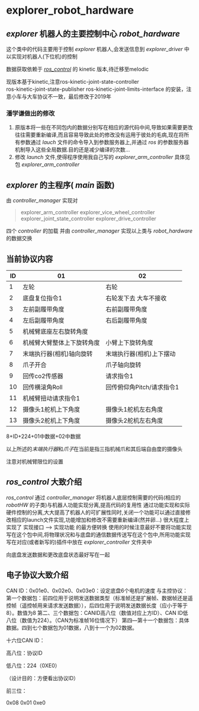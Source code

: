 # explorer_robot_hardware
## _explorer_ 机器人的主要控制中心 _robot_hardware_
这个类中的代码主要用于控制 _explorer_ 机器人,会发送信息到 _explorer_driver_ 中以实现对机器人(下位机)的控制

数据获取依赖于 [_ros_control_](https://github.com/ros-controls/ros_control/tree/indigo-devel "ros_control-indigo 版本的github网址") 的 kinetic 版本,待迁移至melodic

现版本基于kinetic,注意ros-kinetic-joint-state-controller         
ros-kinetic-joint-state-publisher ros-kinetic-joint-limits-interface 的安装，注意小车与大车协议不一致，最后修改于2019年

### 潘学谦做出的修改

1. 原版本将一些在不同包内的数据分别写在相应的源代码中间,导致如果需要更改往往需要重新编译,而且容易导致此处的修改没有运用于彼处的毛病,现在将所有参数通过 _lauch_ 文件的命令导入到参数服务器上,并通过 _ros_ 的参数服务器机制导入这些全局数据.目的还是减少编译的次数...
2. 修改 _launch_ 文件,使得程序使用我自己写的 _explorer_arm_controller_ 具体见包 _explorer_arm_controller_

## _explorer_ 的主程序( _main_ 函数)

由 _controller_manager_ 实现对 

> explorer_arm_controller 
> explorer_vice_wheel_controller
> explorer_joint_state_controller
> explorer_drive_controller

四个 _controller_ 的加载
并由 _controller_manager_ 实现以上类与 _robot_hardware_ 的数据交换

## 当前协议内容

| ID   | 01              | 02            |
| ---- | --------------- | ------------- |
| 1    | 左轮         | 右轮 |
| 2    | 底盘复位指令1 | 右轮发下去 大车不接收 |
| 3    | 左前副履带角度        | 右前副履带角度 |
| 4    | 左后副履带角度 | 右后副履带角度      |
| 5    | 机械臂底座左右旋转角度       |               |
| 6    | 机械臂大臂整体上下旋转角度 | 小臂上下旋转角度 |
| 7    | 末端执行器(相机)轴向旋转 | 末端执行器(相机)上下摆动 |
| 8    | 爪子开合        | 爪子轴向旋转 |
| 9    | 回传co2传感器      | 请求指令1 |
| 10 | 回传横滚角Roll | 回传俯仰角Pitch/请求指令1 |
| 11    | 机械臂扭动请求指令1 |  |
| 12 | 摄像头1舵机上下角度 | 摄像头1舵机左右角度 |
| 13 | 摄像头2舵机上下角度 | 摄像头2舵机左右角度 |

8+ID+224+01中数据+02中数据

以上所述的*末端执行器*和*爪子*在当前是指三指机械爪和其后端自由度的摄像头

注意对机械臂限位的设置

## _ros_control_ 大致介绍

_ros_control_ 通过  _controller_manager_ 将机器人底层控制需要的代码(相应的 _robotHW_ 的子类)与机器人功能实现分离,提高代码的复用性
通过功能实现和实际硬件控制的分离,大大提高了机器人的可扩展性同时,关闭一个功能可以通过直接修改相应的launch文件实现,功能增加和修改不需要重新编译(然并卵...)
很大程度上实现了 实现接口 --> 实现功能 的最方便转换
使用的时候注意最好不要将功能实现写在这个包中间,将物理状况和与底盘的通信数据传送写在这个包中,所用功能实现写在对应(或者新写的)插件中放在 _explorer_controller_ 文件夹中

向底盘发送数据和更改底盘状态最好写在一起



## 电子协议大致介绍

CAN ID：0x01e0、0x02e0、0x03e0：设定底盘6个电机的速度
与主控协议：
第一个数据包：前四位用于说明发送数据类型（标准帧还是扩展帧、数据帧还是遥控帧（遥控帧用来请求发送数据）），后四位用于说明发送数据长度（应小于等于8）。数值为8
第二、三个数据包：CANID高八位（数值对应上方ID）、CAN ID低八位（数值为224）。（CAN为标准帧16位情况下）
第四—第十一个数据包：具体数据。四到七个数据包为01数据，八到十一个为02数据。

十六位CAN ID：

高八位：协议ID 

低八位：224（0XE0）

（设计目的：方便看出协议ID）

前三位：

0x08  0x01  0xe0  

